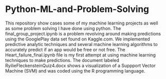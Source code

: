 # Python-ML-and-Problem-Solving
This repository show cases some of my machine learning projects as well as some problem solving I have done using python. The final_group_project.ipynb 
is a problem revolving around making predictions using the GooglePlay data set found on Kaggle.com. We implemented predictive analytic techniques and several 
machine learning algorithms to accurately predict if an app would be free or not free. The Heart_failure_final.ipynb file is my first attempt at using machine learning techniques
to make predictions. The document labeled RyilieFleckensteinQuiz4.docx shows a visualization of a Suppport Vector Machine (SVM) and was coded using the R programming language.
